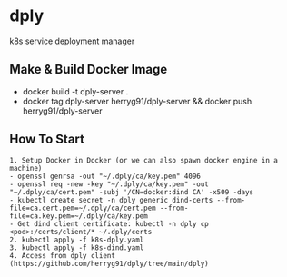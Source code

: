 # dply
k8s service deployment manager

## Make & Build Docker Image
- docker build -t dply-server .
- docker tag dply-server herryg91/dply-server && docker push herryg91/dply-server


## How To Start
```
1. Setup Docker in Docker (or we can also spawn docker engine in a machine)
- openssl genrsa -out "~/.dply/ca/key.pem" 4096
- openssl req -new -key "~/.dply/ca/key.pem" -out "~/.dply/ca/cert.pem" -subj '/CN=docker:dind CA' -x509 -days 
- kubectl create secret -n dply generic dind-certs --from-file=ca.cert.pem=~/.dply/ca/cert.pem --from-file=ca.key.pem=~/.dply/ca/key.pem 
- Get dind client certificate: kubectl -n dply cp <pod>:/certs/client/* ~/.dply/certs
2. kubectl apply -f k8s-dply.yaml
3. kubectl apply -f k8s-dind.yaml 
4. Access from dply client (https://github.com/herryg91/dply/tree/main/dply)
```
